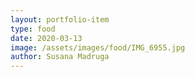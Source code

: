 ```yaml
---
layout: portfolio-item
type: food
date: 2020-03-13
image: /assets/images/food/IMG_6955.jpg
author: Susana Madruga
---
```


